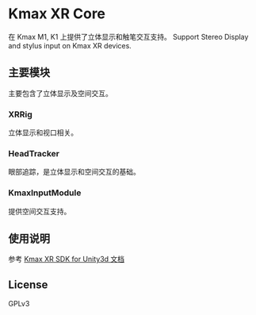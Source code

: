 ﻿# Kmax XR Core

在 Kmax M1, K1 上提供了立体显示和触笔交互支持。
Support Stereo Display and stylus input on Kmax XR devices.

## 主要模块

主要包含了立体显示及空间交互。

### XRRig

立体显示和视口相关。

### HeadTracker

眼部追踪，是立体显示和空间交互的基础。

### KmaxInputModule

提供空间交互支持。

## 使用说明

参考 [Kmax XR SDK for Unity3d 文档](https://pad.kmaxxr.com/doc/index.html)

## License

GPLv3
